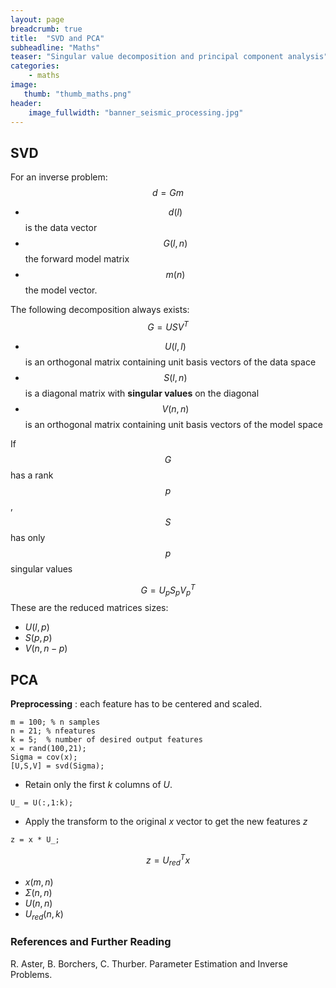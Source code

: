 ```yaml
---
layout: page
breadcrumb: true
title:  "SVD and PCA"
subheadline: "Maths"
teaser: "Singular value decomposition and principal component analysis"
categories:
    - maths
image:
   thumb: "thumb_maths.png"
header:
    image_fullwidth: "banner_seismic_processing.jpg"
---
```


## SVD
For an inverse problem:
$$
d = Gm
$$
-	$$d(l)$$ is the data vector
-	$$G(l,n)$$ the forward model matrix
-	$$m(n)$$ the model vector.

The following decomposition always exists:
$$
G = USV^T
$$

-	$$U(l,l)$$ is an orthogonal matrix containing unit basis vectors of the data space
-	$$S(l,n)$$ is a diagonal matrix with **singular values** on the diagonal
-	$$V(n,n)$$ is an orthogonal matrix containing unit basis vectors of the model space

If $$G$$ has a rank $$p$$, $$S$$ has only $$p$$ singular values

$$
G = U_pS_pV_p^T
$$
These are the reduced matrices sizes:
-	$U(l,p)$
-	$S(p,p)$
-	$V(n,n-p)$

## PCA

**Preprocessing** : each feature has to be centered and scaled.
```
m = 100; % n samples
n = 21; % nfeatures
k = 5;  % number of desired output features
x = rand(100,21);
Sigma = cov(x);
[U,S,V] = svd(Sigma);
```
-   Retain only the first $k$ columns of $U$.
```
U_ = U(:,1:k);
```
-   Apply the transform to the original $x$ vector to get the new features $z$
```
z = x * U_;
```
$$z = U_{red}^Tx$$

-	$x(m,n)$
-	$\Sigma(n,n)$
-	$U(n,n)$
-	$U_{red}(n,k)$


### References and Further Reading
R. Aster, B. Borchers, C. Thurber. Parameter Estimation and Inverse Problems.